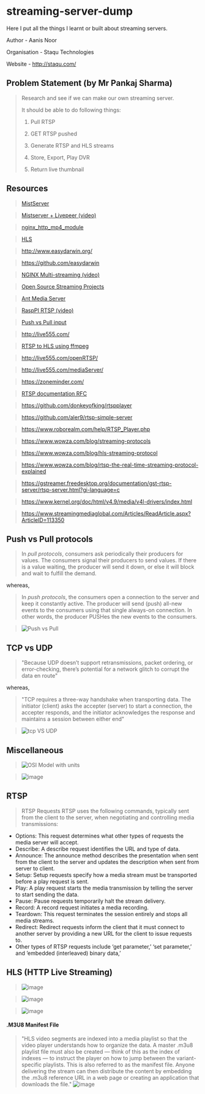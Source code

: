 # streaming-server-dump

Here I put all the things I learnt or built about streaming servers.


Author - Aanis Noor

Organisation - Staqu Technologies

Website - http://staqu.com/


## Problem Statement (by Mr Pankaj Sharma)

> Research and see if we can make our own streaming server.
> 
> It should be able to do following things:
> 
> 1. Pull RTSP
> 
> 2. GET RTSP pushed
> 
> 3. Generate RTSP and HLS streams
> 
> 4. Store, Export, Play DVR
> 
> 5. Return live thumbnail


## Resources

> [MistServer](https://mistserver.org/)

> [Mistserver + Livepeer (video)](https://youtu.be/Y1CJOISDTCk)

> [nginx_http_mp4_module](http://nginx.org/en/docs/http/ngx_http_mp4_module.html)

> [HLS](https://developer.apple.com/documentation/http_live_streaming)

> http://www.easydarwin.org/

> https://github.com/easydarwin

> [NGINX Multi-streaming (video)](https://youtu.be/ZGkh2xVH4BQ)

> [Open Source Streaming Projects](https://awesomeopensource.com/projects/video-streaming)

> [Ant Media Server](https://www.youtube.com/watch?v=rNhkJSe8wwE)

> [RaspPI RTSP (video)](https://www.youtube.com/watch?v=y-ipR_4oFFY)

> [Push vs Pull input](https://easylive.io/en/support/knowledge-base/version-V12/core-concepts/push-vs-pull/)

> http://live555.com/

> [RTSP to HLS using ffmpeg](https://medium.com/androvideo/convert-rtsp-to-hls-using-ffmpeg-2fe2cdf3a0de)

> http://live555.com/openRTSP/

> http://live555.com/mediaServer/

> https://zoneminder.com/

> [RTSP documentation RFC](https://www.rfc-editor.org/rfc/rfc2326.html)

> https://github.com/donkeyofking/rtspplayer

> https://github.com/aler9/rtsp-simple-server

> https://www.roborealm.com/help/RTSP_Player.php

> https://www.wowza.com/blog/streaming-protocols

> https://www.wowza.com/blog/hls-streaming-protocol

> https://www.wowza.com/blog/rtsp-the-real-time-streaming-protocol-explained

> https://gstreamer.freedesktop.org/documentation/gst-rtsp-server/rtsp-server.html?gi-language=c

> https://www.kernel.org/doc/html/v4.9/media/v4l-drivers/index.html

> https://www.streamingmediaglobal.com/Articles/ReadArticle.aspx?ArticleID=113350


## Push vs Pull protocols

> In *pull protocols*, consumers ask periodically their producers for values. The consumers signal their producers to send values. If there is a value waiting, the producer will send it down, or else it will block and wait to fulfill the demand.

whereas,

> In *push protocols*, the consumers open a connection to the server and keep it constantly active. The producer will send (push) all-new events to the consumers using that single always-on connection. In other words, the producer PUSHes the new events to the consumers.

> ![Push vs Pull](https://user-images.githubusercontent.com/38424838/187927906-95cd0ea7-37c9-40c1-9ae9-0481df4be5d0.png)


## TCP vs UDP

> "Because UDP doesn’t support retransmissions, packet ordering, or error-checking, there’s potential for a network glitch to corrupt the data en route"

whereas,

> "TCP requires a three-way handshake when transporting data. The initiator (client) asks the accepter (server) to start a connection, the accepter responds, and the initiator acknowledges the response and maintains a session between either end"

> ![tcp VS UDP](https://user-images.githubusercontent.com/38424838/184505080-66984f98-c0ea-40ee-b6e6-481e92f79475.png)


## Miscellaneous

> ![OSI Model with units](https://user-images.githubusercontent.com/38424838/184504861-4932db92-ebce-40c1-94ab-b37326bb0c59.png)

> ![image](https://user-images.githubusercontent.com/38424838/184505293-99fcf542-4dd5-471b-a699-4c7386af1e9f.png)


## RTSP

> RTSP Requests
RTSP uses the following commands, typically sent from the client to the server, when negotiating and controlling media transmissions:

* Options: This request determines what other types of requests the media server will accept.
* Describe: A describe request identifies the URL and type of data.
* Announce: The announce method describes the presentation when sent from the client to the server and updates the description when sent from server to client.
* Setup: Setup requests specify how a media stream must be transported before a play request is sent.
* Play: A play request starts the media transmission by telling the server to start sending the data.
* Pause: Pause requests temporarily halt the stream delivery.
* Record: A record request initiates a media recording.
* Teardown: This request terminates the session entirely and stops all media streams.
* Redirect: Redirect requests inform the client that it must connect to another server by providing a new URL for the client to issue requests to.
* Other types of RTSP requests include ‘get parameter,’ ‘set parameter,’ and ’embedded (interleaved) binary data,’


## HLS (HTTP Live Streaming)

> ![image](https://user-images.githubusercontent.com/38424838/184507758-54a0cbec-c2ce-4afb-b016-a23eff499633.png)

> ![image](https://user-images.githubusercontent.com/38424838/184507821-6f68501b-c3d8-4c04-be0a-087959792ac9.png)

> ![image](https://user-images.githubusercontent.com/38424838/184507829-41ffacd4-7676-4d04-93d8-850c0d1cbe4b.png)

#### .M3U8 Manifest File
> "HLS video segments are indexed into a media playlist so that the video player understands how to organize the data. A master .m3u8 playlist file must also be created — think of this as the index of indexes — to instruct the player on how to jump between the variant-specific playlists. This is also referred to as the manifest file. Anyone delivering the stream can then distribute the content by embedding the .m3u8 reference URL in a web page or creating an application that downloads the file."
![image](https://user-images.githubusercontent.com/38424838/184507889-0fff0af0-67dc-4e5c-917e-2784e7d03e65.png)

